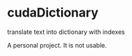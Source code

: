 # cudaDictionary
translate text into dictionary with indexes

A personal project. It is not usable.
